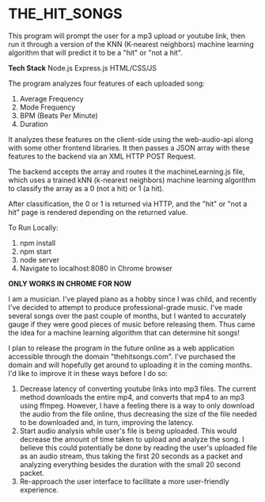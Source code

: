 # THE_HIT_SONGS
This program will prompt the user for a mp3 upload or youtube link, then run it through a version of the KNN (K-nearest neighbors) machine learning algorithm that will predict it to be a "hit" or "not a hit".

**Tech Stack**
Node.js
Express.js
HTML/CSS/JS

The program analyzes four features of each uploaded song:

1. Average Frequency
2. Mode Frequency
3. BPM (Beats Per Minute)
4. Duration

It analyzes these features on the client-side using the web-audio-api along with some other frontend libraries. 
It then passes a JSON array with these features to the backend via an XML HTTP POST Request. 

The backend accepts the array and routes it the machineLearning.js file, which uses a trained  kNN (k-nearest neighbors) machine learning algorithm to classify the array as a 0 (not a hit) or 1 (a hit). 

After classification, the 0 or 1 is returned via HTTP, and the "hit" or "not a hit" page is rendered depending on the returned value. 

To Run Locally:

1. npm install
2. npm start
3. node server
4. Navigate to localhost:8080 in Chrome browser 

**ONLY WORKS IN CHROME FOR NOW** 

I am a musician. I've played piano as a hobby since I was child, and recently I've decided to attempt to produce professional-grade music.
I've made several songs over the past couple of months, but I wanted to accurately gauge if they were good pieces of music before releasing them.
Thus came the idea for a machine learning algorithm that can determine hit songs!

I plan to release the program in the future online as a web application accessible through the domain "thehitsongs.com". I've purchased the domain and will hopefully get around to uploading it in the coming months. I'd like to improve it in these ways before I do so:

1. Decrease latency of converting youtube links into mp3 files. The current method downloads the entire mp4, and converts
that mp4 to an mp3 using ffmpeg. However, I have a feeling there is a way to only download the audio from the file online,
 thus decreasing the size of the file needed to be downloaded and, in turn, improving the latency. 
2. Start audio analysis while user's file is being uploaded. This would decrease the amount of time taken to upload and analyze the song. 
I believe this could potentially be done by reading the user's uploaded file as an audio stream, thus taking the first 20 seconds as a packet
 and analyzing everything besides the duration with the small 20 second packet. 
3. Re-approach the user interface to facilitate a more user-friendly experience. 

